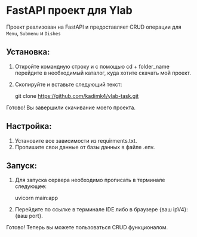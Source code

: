 # FastAPI проект для Ylab

Проект реализован на FastAPI и предоставляет CRUD операции для `Menu`, `Submenu` и `Dishes`

## Установка:

1. Откройте командную строку и с помощью cd + folder_name перейдите в необходимый каталог, куда хотите скачать мой проект.
2. Скопируйте и вставьте следующий текст:
   
   git clone https://github.com/kadimk4/ylab-task.git

Готово! Вы завершили скачивание моего проекта.

## Настройка:

1. Установите все зависимости из requirments.txt.
2. Пропишите свои данные от базы данных в файле .env.

## Запуск:

1. Для запуска сервера необходимо прописать в терминале следующее:
   
   uvicorn main:app
   
2. Перейдите по ссылке в терминале IDE либо в браузере {ваш ipV4}:{ваш port}.

Готово! Теперь вы можете пользоваться CRUD функционалом.

